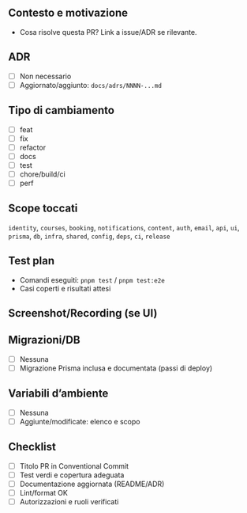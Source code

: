 <!-- Titolo PR: usare Conventional Commits, es. feat(booking): impedisci overbooking -->

## Contesto e motivazione
- Cosa risolve questa PR? Link a issue/ADR se rilevante.

## ADR
- [ ] Non necessario
- [ ] Aggiornato/aggiunto: `docs/adrs/NNNN-...md`

## Tipo di cambiamento
- [ ] feat
- [ ] fix
- [ ] refactor
- [ ] docs
- [ ] test
- [ ] chore/build/ci
- [ ] perf

## Scope toccati
`identity`, `courses`, `booking`, `notifications`, `content`, `auth`, `email`, `api`, `ui`, `prisma`, `db`, `infra`, `shared`, `config`, `deps`, `ci`, `release`

## Test plan
- Comandi eseguiti: `pnpm test` / `pnpm test:e2e`
- Casi coperti e risultati attesi

## Screenshot/Recording (se UI)

## Migrazioni/DB
- [ ] Nessuna
- [ ] Migrazione Prisma inclusa e documentata (passi di deploy)

## Variabili d’ambiente
- [ ] Nessuna
- [ ] Aggiunte/modificate: elenco e scopo

## Checklist
- [ ] Titolo PR in Conventional Commit
- [ ] Test verdi e copertura adeguata
- [ ] Documentazione aggiornata (README/ADR)
- [ ] Lint/format OK
- [ ] Autorizzazioni e ruoli verificati
